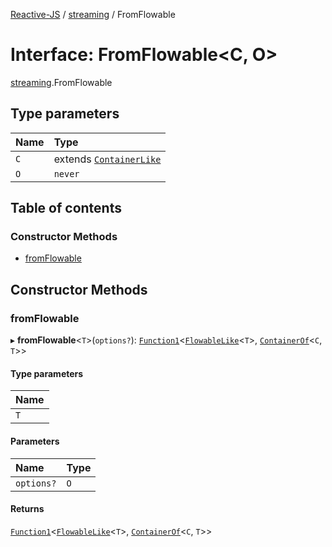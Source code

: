 [Reactive-JS](../README.md) / [streaming](../modules/streaming.md) / FromFlowable

# Interface: FromFlowable<C, O\>

[streaming](../modules/streaming.md).FromFlowable

## Type parameters

| Name | Type |
| :------ | :------ |
| `C` | extends [`ContainerLike`](containers.ContainerLike.md) |
| `O` | `never` |

## Table of contents

### Constructor Methods

- [fromFlowable](streaming.FromFlowable.md#fromflowable)

## Constructor Methods

### fromFlowable

▸ **fromFlowable**<`T`\>(`options?`): [`Function1`](../modules/functions.md#function1)<[`FlowableLike`](streaming.FlowableLike.md)<`T`\>, [`ContainerOf`](../modules/containers.md#containerof)<`C`, `T`\>\>

#### Type parameters

| Name |
| :------ |
| `T` |

#### Parameters

| Name | Type |
| :------ | :------ |
| `options?` | `O` |

#### Returns

[`Function1`](../modules/functions.md#function1)<[`FlowableLike`](streaming.FlowableLike.md)<`T`\>, [`ContainerOf`](../modules/containers.md#containerof)<`C`, `T`\>\>
